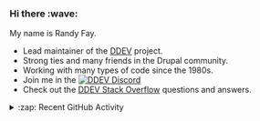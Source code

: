 
<h3>Hi there :wave:</h3>

My name is Randy Fay.

- Lead maintainer of the [DDEV](https://github.com/ddev/ddev) project.
- Strong ties and many friends in the Drupal community.
- Working with many types of code since the 1980s.
- Join me in the [![DDEV Discord](https://img.shields.io/discord/664580571770388500?logo=discord&logoColor=%23fff&label=DDEV%20Discord&link=https%3A%2F%2Fddev.com%2Fs%2Fdiscord)](https://ddev.com/s/discord)
- Check out the [DDEV Stack Overflow](https://stackoverflow.com/tags/ddev) questions and answers.

<details>
  <summary>:zap: Recent GitHub Activity</summary>

<!--RECENT_ACTIVITY:start-->
1. ✌️ Released [](https://github.com/ddev-test/ddev/releases/tag/v1.99.0) in [ddev-test/ddev](https://github.com/ddev-test/ddev)<br>
2. 💬 Commented on [#7429](https://github.com/ddev/ddev/issues/7429#issuecomment-3038974545) in [ddev/ddev](https://github.com/ddev/ddev)<br>
3. 💬 Commented on [#7404](https://github.com/ddev/ddev/pull/7404#discussion_r2187280374) in [ddev/ddev](https://github.com/ddev/ddev)<br>
4. 💬 Commented on [#7404](https://github.com/ddev/ddev/pull/7404#discussion_r2187278883) in [ddev/ddev](https://github.com/ddev/ddev)<br>
5. 💬 Commented on [#7429](https://github.com/ddev/ddev/issues/7429#issuecomment-3038843331) in [ddev/ddev](https://github.com/ddev/ddev)<br>
6. 💪 Opened PR [#388](https://github.com/ddev/ddev.com/pull/388) in [ddev/ddev.com](https://github.com/ddev/ddev.com)<br>
7. ❗️ Opened issue [#7428](https://github.com/ddev/ddev/issues/7428) in [ddev/ddev](https://github.com/ddev/ddev)<br>
8. 💬 Commented on [#385](https://github.com/ddev/ddev.com/pull/385#discussion_r2186123040) in [ddev/ddev.com](https://github.com/ddev/ddev.com)<br>
9. 💬 Commented on [#7383](https://github.com/ddev/ddev/issues/7383#issuecomment-3037231647) in [ddev/ddev](https://github.com/ddev/ddev)<br>
10. ✔️ Closed issue [#7058](https://github.com/ddev/ddev/issues/7058) in [ddev/ddev](https://github.com/ddev/ddev)<br>
11. 🎉 Merged PR [#7419](https://github.com/ddev/ddev/pull/7419) in [ddev/ddev](https://github.com/ddev/ddev)<br>
12. 👍 Approved [#7419](https://github.com/ddev/ddev/pull/7419#pullrequestreview-2987991581) in [ddev/ddev](https://github.com/ddev/ddev)<br>
13. 🎉 Merged PR [#7425](https://github.com/ddev/ddev/pull/7425) in [ddev/ddev](https://github.com/ddev/ddev)<br>
14. 🎉 Merged PR [#7427](https://github.com/ddev/ddev/pull/7427) in [ddev/ddev](https://github.com/ddev/ddev)<br>
15. 💬 Commented on [#7352](https://github.com/ddev/ddev/issues/7352#issuecomment-3036817575) in [ddev/ddev](https://github.com/ddev/ddev)<br>
16. 💬 Commented on [#7404](https://github.com/ddev/ddev/pull/7404#issuecomment-3033911700) in [ddev/ddev](https://github.com/ddev/ddev)<br>
17. 💬 Commented on [#122](https://github.com/ddev/ddev-drupal-contrib/issues/122#issuecomment-3032683168) in [ddev/ddev-drupal-contrib](https://github.com/ddev/ddev-drupal-contrib)<br>
18. 👍 Approved [#7427](https://github.com/ddev/ddev/pull/7427#pullrequestreview-2983363200) in [ddev/ddev](https://github.com/ddev/ddev)<br>
19. 💬 Commented on [#7426](https://github.com/ddev/ddev/issues/7426#issuecomment-3032228280) in [ddev/ddev](https://github.com/ddev/ddev)<br>
20. 👍 Approved [#386](https://github.com/ddev/ddev.com/pull/386#pullrequestreview-2983107763) in [ddev/ddev.com](https://github.com/ddev/ddev.com)<br>
<!--RECENT_ACTIVITY:end-->

</details>

